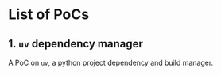 # List of PoCs

## 1. `uv` dependency manager

A PoC on `uv`, a python project dependency and build manager.
